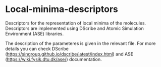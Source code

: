 # Local-minima-descriptors
Descriptors for the representation of local minima of the molecules. Descriptors are implemented using DScribe and Atomic Simulation Environment (ASE) libraries.

The description of the parameteres is given in the relevant file. For more details you can check DScribe (https://singroup.github.io/dscribe/latest/index.html) and ASE (https://wiki.fysik.dtu.dk/ase/) documentation.
